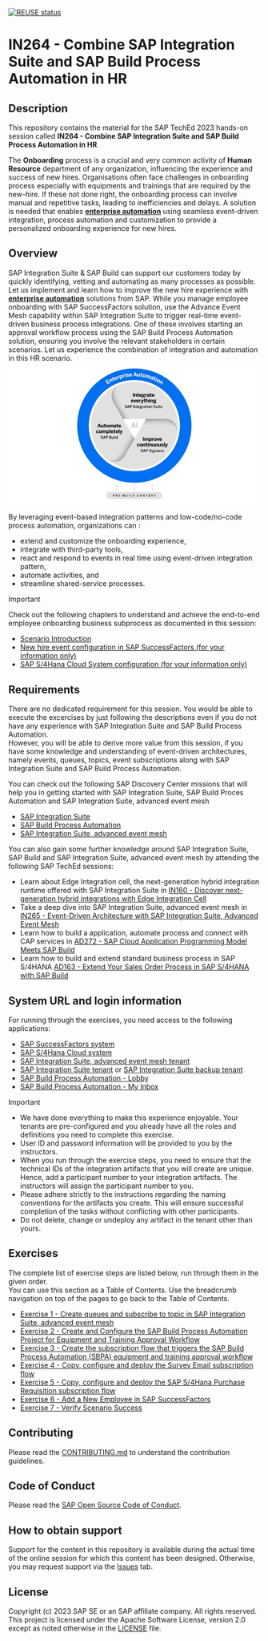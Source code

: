 [![REUSE status](https://api.reuse.software/badge/github.com/SAP-samples/teched2023-IN264)](https://api.reuse.software/info/github.com/SAP-samples/teched2023-IN264)

# IN264 - Combine SAP Integration Suite and SAP Build Process Automation in HR


## Description

This repository contains the material for the SAP TechEd 2023 hands-on session called **IN264 - Combine SAP Integration Suite and SAP Build Process Automation in HR**

The **Onboarding** process is a crucial and very common activity of **Human Resource** department of any organization, influencing the experience and success of new hires. Organisations often face challenges in onboarding process especially with equipments and trainings that are required by the new-hire. If these not done right, the onboarding process can involve manual and repetitive tasks, leading to inefficiencies and delays. A solution is needed that enables [**enterprise automation**](https://www.sap.com/india/products/technology-platform/enterprise-automation.html) using seamless event-driven integration, process automation and customization to provide a personalized onboarding experience for new hires.

## Overview

SAP Integration Suite & SAP Build can support our customers today by quickly identifying, vetting and automating as many processes as possible.
Let us implement and learn how to improve the new hire experience with [**enterprise automation**](https://www.sap.com/india/products/technology-platform/enterprise-automation.html) solutions from SAP. While you manage employee onboarding with SAP SuccessFactors solution, use the Advance Event Mesh capability within SAP Integration Suite to trigger real-time event-driven business process integrations. One of these involves starting an approval workflow process using the SAP Build Process Automation solution, ensuring you involve the relevant stakeholders in certain scenarios. Let us experience the combination of integration and automation in this HR scenario.
[![Enterprise Automation](/images/enterprise_automation.jpeg)](https://www.sap.com/india/products/technology-platform/enterprise-automation.html)

By leveraging event-based integration patterns and low-code/no-code process automation, organizations can :
- extend and customize the onboarding experience,
- integrate with third-party tools,
- react and respond to events in real time using event-driven integration pattern,
- automate activities, and
- streamline shared-service processes.

> [!IMPORTANT]  
> Check out the following chapters to understand and achieve the end-to-end employee onboarding business subprocess as documented in this session:
>
> - [Scenario Introduction](../intro/intro1/README.md)
> - [New hire event configuration in SAP SuccessFactors (for your information only)](intro/intro2/README.md)
> - [SAP S/4Hana Cloud System configuration (for your information only)](intro/intro3/README.md)

## Requirements

There are no dedicated requirement for this session. You would be able to execute the excercises by just following the descriptions even if you do not have any experience with SAP Integration Suite and SAP Build Process Automation. <br/>
However, you will be able to derive more value from this session, if you have some knowledge and understanding of event-driven architectures, namely events, queues, topics, event subscriptions along with SAP Integration Suite and SAP Build Process Automation.<br/>

You can check out the following SAP Discovery Center missions that will help you in getting started with SAP Integration Suite, SAP Build Proces Automation and SAP Integration Suite, advanced event mesh 

* [SAP Integration Suite](https://discovery-center.cloud.sap/serviceCatalog/integration-suite)
* [SAP Build Process Automation](https://discovery-center.cloud.sap/serviceCatalog/sap-build-process-automation)
* [SAP Integration Suite, advanced event mesh](https://discovery-center.cloud.sap/serviceCatalog/advanced-event-mesh)
  
You can also gain some further knowledge around SAP Integration Suite, SAP Build and SAP Integration Suite, advanced event mesh by attending the following SAP TechEd sessions:
- Learn about Edge Integration cell, the next-generation hybrid integration runtime offered with SAP Integration Suite in [IN160 - Discover next-generation hybrid integrations with Edge Integration Cell](https://github.com/SAP-samples/teched2023-IN160)
- Take a deep dive into SAP Integration Suite, advanced event mesh in [IN265 - Event-Driven Architecture with SAP Integration Suite, Advanced Event Mesh](https://github.com/SAP-samples/teched2023-IN265)
- Learn how to build a application, automate process and connect with CAP services in [AD272 - SAP Cloud Application Programming Model Meets SAP Build](https://github.com/SAP-samples/teched2023-AD272)
- Learn how to build and extend standard business process in SAP S/4HANA [AD163 - Extend Your Sales Order Process in SAP S/4HANA with SAP Build](https://github.com/SAP-samples/teched2023-AD163)

## System URL and login information

For running through the exercises, you need access to the following applications:
- [SAP SuccessFactors system](https://pmsalesdemo8.successfactors.com/login?company=SFPART069417)
- [SAP S/4Hana Cloud system](https://my407161.s4hana.cloud.sap/ui)
- [SAP Integration Suite, advanced event mesh tenant](https://eu10.console.pubsub.em.services.cloud.sap/login?tenant-id=75520573-e903-4c94-855b-49f03d179a95)
- [SAP Integration Suite tenant](https://in264-72e8h9xc.integrationsuite.cfapps.eu10-002.hana.ondemand.com/shell/home) or [SAP Integration Suite backup tenant](https://teched23blr03.integrationsuite.cfapps.ap11.hana.ondemand.com/shell/home)
- [SAP Build Process Automation - Lobby](https://in264-72e8h9xc.eu10.build.cloud.sap/lobby)
- [SAP Build Process Automation - My Inbox](https://in264-72e8h9xc.sap-process-automation.cfapps.eu10.hana.ondemand.com/comsapspaprocessautomation.comsapspainbox/inbox.html)


> [!IMPORTANT]
> - We have done everything to make this experience enjoyable. Your tenants are pre-configured and you already have all the roles and definitions you need to complete this exercise.
> - User ID and password information will be provided to you by the instructors.
> - When you run through the exercise steps, you need to ensure that the technical IDs of the integration artifacts that you will create are unique. Hence, add a participant number to your integration artifacts. The instructors will assign the participant number to you.
> - Please adhere strictly to the instructions regarding the naming conventions for the artifacts you create. This will ensure successful completion of the tasks without conflicting with other participants.
> - Do not delete, change or undeploy any artifact in the tenant other than yours.

## Exercises

The complete list of exercise steps are listed below, run through them in the given order.
<br>You can use this section as a Table of Contents. Use the breadcrumb navigation on top of the pages to go back to the Table of Contents.

- [Exercise 1 - Create queues and subscribe to topic in SAP Integration Suite, advanced event mesh](exercises/ex1/README.md)
- [Exercise 2 - Create and Configure the SAP Build Process Automation Project for Equipment and Training Approval Workflow](exercises/ex2/README.md)        
- [Exercise 3 - Create the subscription flow that triggers the SAP Build Process Automation (SBPA) equipment and training approval workflow](exercises/ex3/README.md)
- [Exercise 4 - Copy, configure and deploy the Survey Email subscription flow](exercises/ex4/README.md)
- [Exercise 5 - Copy, configure and deploy the SAP S/4Hana Purchase Requisition subscription flow](exercises/ex5/README.md)
- [Exercise 6 - Add a New Employee in SAP SuccessFactors](exercises/ex6/README.md)
- [Exercise 7 - Verify Scenario Success](exercises/ex7/README.md)
  
## Contributing
Please read the [CONTRIBUTING.md](./CONTRIBUTING.md) to understand the contribution guidelines.

## Code of Conduct
Please read the [SAP Open Source Code of Conduct](https://github.com/SAP-samples/.github/blob/main/CODE_OF_CONDUCT.md).

## How to obtain support

Support for the content in this repository is available during the actual time of the online session for which this content has been designed. Otherwise, you may request support via the [Issues](../../issues) tab.

## License
Copyright (c) 2023 SAP SE or an SAP affiliate company. All rights reserved. This project is licensed under the Apache Software License, version 2.0 except as noted otherwise in the [LICENSE](LICENSES/Apache-2.0.txt) file.
